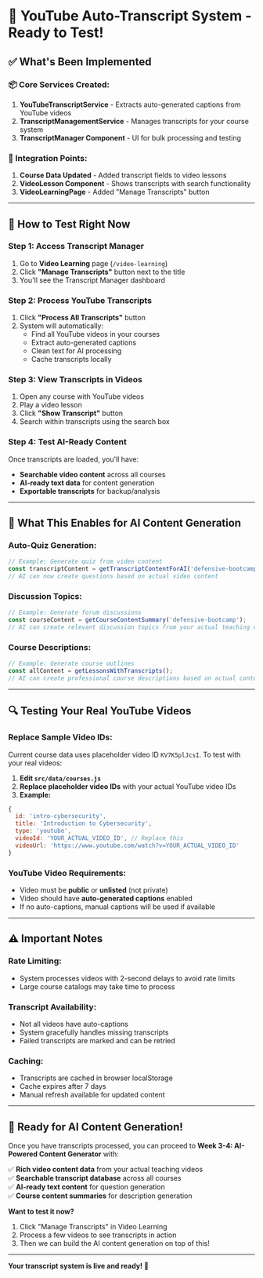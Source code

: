 # 🚀 **YouTube Auto-Transcript System - Ready to Test!**

## ✅ **What's Been Implemented**

### **📦 Core Services Created:**
1. **YouTubeTranscriptService** - Extracts auto-generated captions from YouTube videos
2. **TranscriptManagementService** - Manages transcripts for your course system
3. **TranscriptManager Component** - UI for bulk processing and testing

### **🔧 Integration Points:**
1. **Course Data Updated** - Added transcript fields to video lessons
2. **VideoLesson Component** - Shows transcripts with search functionality
3. **VideoLearningPage** - Added "Manage Transcripts" button

---

## 🧪 **How to Test Right Now**

### **Step 1: Access Transcript Manager**
1. Go to **Video Learning** page (`/video-learning`)
2. Click **"Manage Transcripts"** button next to the title
3. You'll see the Transcript Manager dashboard

### **Step 2: Process YouTube Transcripts**
1. Click **"Process All Transcripts"** button
2. System will automatically:
   - Find all YouTube videos in your courses
   - Extract auto-generated captions
   - Clean text for AI processing
   - Cache transcripts locally

### **Step 3: View Transcripts in Videos**
1. Open any course with YouTube videos
2. Play a video lesson
3. Click **"Show Transcript"** button
4. Search within transcripts using the search box

### **Step 4: Test AI-Ready Content**
Once transcripts are loaded, you'll have:
- **Searchable video content** across all courses
- **AI-ready text data** for content generation
- **Exportable transcripts** for backup/analysis

---

## 🎯 **What This Enables for AI Content Generation**

### **Auto-Quiz Generation:**
```javascript
// Example: Generate quiz from video content
const transcriptContent = getTranscriptContentForAI('defensive-bootcamp', 'intro-cybersecurity');
// AI can now create questions based on actual video content
```

### **Discussion Topics:**
```javascript
// Example: Generate forum discussions
const courseContent = getCourseContentSummary('defensive-bootcamp');
// AI can create relevant discussion topics from your actual teaching content
```

### **Course Descriptions:**
```javascript
// Example: Generate course outlines
const allContent = getLessonsWithTranscripts();
// AI can create professional course descriptions based on actual content
```

---

## 🔍 **Testing Your Real YouTube Videos**

### **Replace Sample Video IDs:**
Current course data uses placeholder video ID `KV7K5plJcsI`. To test with your real videos:

1. **Edit `src/data/courses.js`**
2. **Replace placeholder video IDs** with your actual YouTube video IDs
3. **Example:**
```javascript
{
  id: 'intro-cybersecurity',
  title: 'Introduction to Cybersecurity',
  type: 'youtube',
  videoId: 'YOUR_ACTUAL_VIDEO_ID', // Replace this
  videoUrl: 'https://www.youtube.com/watch?v=YOUR_ACTUAL_VIDEO_ID'
}
```

### **YouTube Video Requirements:**
- Video must be **public** or **unlisted** (not private)
- Video should have **auto-generated captions** enabled
- If no auto-captions, manual captions will be used if available

---

## ⚠️ **Important Notes**

### **Rate Limiting:**
- System processes videos with 2-second delays to avoid rate limits
- Large course catalogs may take time to process

### **Transcript Availability:**
- Not all videos have auto-captions
- System gracefully handles missing transcripts
- Failed transcripts are marked and can be retried

### **Caching:**
- Transcripts are cached in browser localStorage
- Cache expires after 7 days
- Manual refresh available for updated content

---

## 🎉 **Ready for AI Content Generation!**

Once you have transcripts processed, you can proceed to **Week 3-4: AI-Powered Content Generator** with:

✅ **Rich video content data** from your actual teaching videos  
✅ **Searchable transcript database** across all courses  
✅ **AI-ready text content** for question generation  
✅ **Course content summaries** for description generation  

**Want to test it now?** 
1. Click "Manage Transcripts" in Video Learning
2. Process a few videos to see transcripts in action
3. Then we can build the AI content generation on top of this!

---

**Your transcript system is live and ready! 🚀**